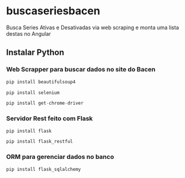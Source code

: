 # buscaseriesbacen
Busca Series Ativas e Desativadas via web scraping e monta uma lista destas no Angular




## Instalar Python

### Web Scrapper para buscar dados no site do Bacen
```python
pip install beautifulsoup4
```
```python
pip install selenium
```
```python
pip install get-chrome-driver
```


### Servidor Rest feito com Flask
```python
pip install flask
```
```python
pip install flask_restful
```

### ORM para gerenciar dados no banco
```python
pip install flask_sqlalchemy
```
